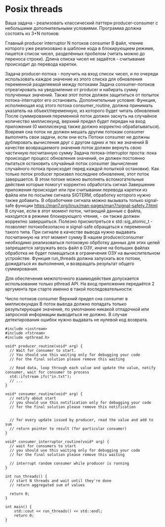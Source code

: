 # Posix threads

Ваша задача - реализовать классический паттерн producer-consumer с небольшими дополнительными условиями. Программа должна состоять из 3+N потоков:

Главный
producer
interruptor
N потоков consumer
В файл, чтение которого уже реализовано в шаблоне кода в блокирующкем режиме, пишется список чисел, разделённых пробелом (читать можно до переноса строки). Длина списка чисел не задаётся - считывание происходит до перевода каретки.

Задача producer-потока - получить на вход список чисел, и по очереди использовать каждое значение из этого списка для обновления переменной разделяемой между потоками
Задача consumer-потоков отреагировать на уведомление от producer и набирать сумму полученных значений. Также этот поток должен защититься от попыток потока-interruptor его остановить. Дополнительные условия:
Функция, исполняющая код этого потока consumer_routine, должна принимать указатель на объект/переменную, из которого будет читать обновления
После суммирования переменной поток должен заснуть на случайное количество миллисекунд, верхний предел будет передан на вход приложения (0 миллисекунд также должно корректно обрабатываться). Вовремя сна поток не должен мешать другим потокам consumer выполнять свои задачи, если они есть
Потоки consumer не должны дублировать вычисления друг с другом одних и тех же значений
В качестве возвращаемого значения поток должен вернуть свою частичную посчитанную сумму
Задача потока-interruptor проста: пока происходит процесс обновления значений, он должен постоянно пытаться остановить случайный поток consumer (вычисление случайного потока происходит перед каждой попыткой остановки). Как только поток producer произвел последнее обновление, этот поток завершается. В этом потоке можно выполнять вспомогательные действия которые помогут корректно обработать сигнал
Завершение приложения происходит или при считывании перевода каретки из файла или по посылке сигнала SIGTERM, обработку которого нужно также добавить. В обработчике сигнала можно вызывать только signal-safe функции https://man7.org/linux/man-pages/man7/signal-safety.7.html В случае, если в этот момент поток, читающий данные с файла, находится в режиме блокирующего чтения, - он также должен корректно завершиться. Полезно присмотреться к std::sig_atomic_t - позволяет потокобезопасно и signal-safe обращаться к переменной такого типа.
При сигнале в качестве вывода нужно выдавать посчитанную на этот момент сумму
В нашем producer/consumer необходимо реализоваться потоковую обрботку данных для этих целей запрещается загружать весь файл в ОЗУ, иначе на больших файлах обработка не будет помещаться в ограничения ОЗУ на вычислительном устройстве.
Функция run_threads должна запускать все потоки, дожидаться их выполнения, и возвращать результат общего суммирования.

Для обеспечения межпоточного взаимодействия допускается использование только pthread API. На вход приложения передаётся 2 аргумента при старте именно в такой последовательности:

Число потоков consumer
Верхний предел сна consumer в миллисекундах
В поток вывода должно попадать только результирующее значение, по умолчанию никакой отладочной или запросной информации выводиться не должно. В случае детектирования ошибок нужно выдавать не нулевой код возврата.
```
#include <iostream>
#include <fstream>
#include <pthread.h>
 
void* producer_routine(void* arg) {
  // Wait for consumer to start. 
  // You should use this waiting only for debugging your code
  // For the final solution please remove this waiting
 
  // Read data, loop through each value and update the value, notify consumer, wait for consumer to process
  std::ifstream ifs("in.txt");
  // ...
}
 
void* consumer_routine(void* arg) {
  // notify about start
  // you should use this notification only for debugging your code
  // for the final solution please remove this notification
 
 
  // for every update issued by producer, read the value and add to sum
  // return pointer to result (for particular consumer)
}
 
void* consumer_interruptor_routine(void* arg) {
  // wait for consumers to start
  // you should use this waiting only for debugging your code
  // for the final solution please remove this waiting
 
  // interrupt random consumer while producer is running                                          
}
 
int run_threads() {
  // start N threads and wait until they're done
  // return aggregated sum of values
 
  return 0;
}
 
int main() {
    std::cout << run_threads() << std::endl;
    return 0;
}
```